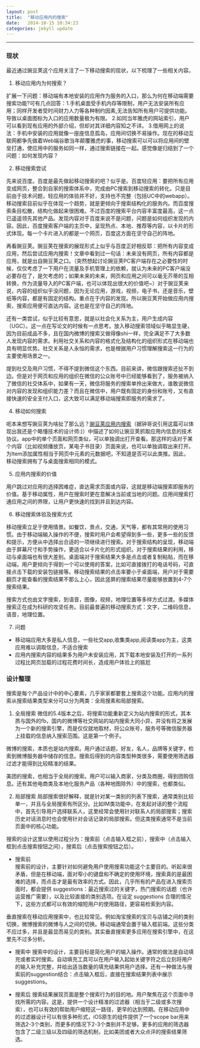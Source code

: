```yaml
---
layout: post
title:  "移动应用内的搜索"
date:   2014-10-15 10:34:23
categories: jekyll update
---
```


---
### 现状

最近通过豌豆荚这个应用关注了一下移动搜索的现状，以下梳理了一些相关内容。

1. 移动应用内为何搜索？

扩展一下问题：移动端有本地安装的应用作为服务的入口，那么为何在移动端需要搜索功能?可有几点回答：1.手机桌面受手机内存等限制，用户无法安装所有应用；同样开发者受时间财力人力等各种制约因素,无法告知所有用户可提供功能。导致以桌面图标为入口的应用数量极为有限。 2.如同当年雅虎的网站索引，用户可以看到现有应用的外部介绍，但却对其详细内容知之不详。 3.借用网上的说法：手机中安装的应用就像一座座信息孤岛，应用间切换不易操作。现在的移动互联网都争先做着Web端谷歌当年颠覆雅虎的事，移动搜索可以可以将应用间的壁垒打通，使应用中的服务如同一样，通过搜索链接在一起。感觉像是归结到了一个问题：如何发现内容？

2. 移动搜索尝试

先来说百度。百度是最先做起移动搜索的吧？似乎是。百度轻应用：要把所有应用变成网页，整合到自家的搜索体系中，完成由PC搜索到移动搜索的转化。只是目前由于技术问题，轻应用的体验并不好，支持也不完整（包括UC中的webapp）。移动搜索目前似乎在体现一个趋势，就是更倾向于搜索结构化的服务内。而百度搜索条目松散，结构化做起来很困难。不过百度的搜索平台内容丰富度最高，这一点已遥遥领先其他产品。发现内容对于百度来说不是问题，问题是如何组织发现的内容。因此，百度搜索客户端的主页中，呈现热点、本地、推荐等内容，以卡片的形式体现。每一个卡片进入的都是一个网页，百度这方面在坚守自己的阵地。

再看豌豆荚。豌豆荚在搜索的展现形式上似乎与百度正好相反耶：把所有内容变成应用，然后尝试应用内搜索！文章中看到过一句话：未来没有网页，所有内容都是应用，就是出自豌豆荚之口。（突然想起讨论豌豆荚PC客户端存在之必要性的时候，仅仅考虑了一下用户在流量及手机管理上的依赖，就认为未来的PC客户端没必要存在了，是欠考虑的；如果未来的未来，网页和应用之间可以毫无芥蒂的互相转换，作为流量导入的PC客户端，也可以体现出很大的价值吧~）对于豌豆荚来说，内容的组织似乎没问题，因为无论应用，游戏，视频，电子书，还是音乐，壁纸等内容，都是有固定的结构。重点在于内容的发现。所以豌豆荚开始做应用内搜索，搜索应用便可直达内容。这也是在坚守自己的阵地。

还有一类尝试，似乎比较有意思，就是以社会化关系为主，用户生成内容（UGC）。这一点在写论文的时候有一点思考。放入移动搜索领域似乎略显生硬，因为目前成品不多，且在国内微博的搜索又做得像shi一样，完全满足不了大多数人发现内容的需求。利用社交关系和内容的格式化及结构化的组织形式在移动端也具有明显优势。社交关系是人永恒的需求，也是根据用户习惯理解搜索这一行为的主要使用场景之一。

提到社交及用户习惯，不得不提到微信这个东西。目前来讲，微信跟搜索还扯不到边。但是对于网页和应用的组织在微信的公众账号中已经能够看到了，服务被纳入了微信的社交体系中，如果有一天，微信将服务的搜索单拎出来做大，谁敢说微信对内容的发现和组织能力差？而且在微信中，用户既有固定的身份和账号，又有直接快速的安全支付入口，这大致可以满足移动端搜索即服务的需求了。

4. 移动如何搜索

呃本来想写豌豆荚为啥扯了那么远？[豌豆荚应用内搜索](http://developer.wandoujia.com/search/details/)（据钟哥说引用这篇可以体现出我还是个略懂技术的设计师:)）中描述了如何让豌豆荚抓取应用内信息的技术协议。app中的单个页面和网页类似，可以单独调出打开查看。那这样的话对于某个内容（比如视频播放页，某电子书目录）页面来说，也可以单独调取出来打开。为Item添加属性相当于网页中元素的元数据吧，不知道是否可以此类推。因此，移动搜索拥有了与桌面搜索相同的模式。

5. 应用内搜索的价值

用户跳过对应用的选择困难症，直达需求页面或内容，这就是移动端搜索即服务的价值。基于移动属性，用户在搜索时更在意解决当前或当地的问题。应用间搜索打通应用之间的界限，让用户更快速的找到并且到达内容。

6. 移动搜索体验及搜索方式

移动搜索立足于使用情景。如餐饮，景点，交通，天气等，都有其常用的使用习惯。由于移动端输入操作的不便，搜索时用户会希望得到多一些，更多一些的反馈和提示，方便从中选择出合适的一项继续进行搜索。对于搜索结构的呈现，移动端由于屏幕尺寸和手势操作，更适合以卡片化的形式组织。对于搜索结果的利用，移动与桌面端也有很大差别。桌面端对于搜索结果大多是点击或者复制粘贴，而在移动端，用户更倾向于得到一个可以使用的答案，比如可直接拨打的电话号码，可直接点击下载的安装包链接等。移动搜索结果的点击率要小于桌面端，用户对于需要翻页才能查看的搜索结果不那么上心，因此竖屏的搜索结果尽量能够放置到4-7个搜索结果。

搜索方式也由文字搜索，到语音，图像，视频，地理位置等多样方式过渡。多媒体搜索正在成为科研的攻坚任务。目前最普遍的移动搜索方式：文字，二维码信息，语音，地理位置。

7. 问题

  - 移动端应用大多是私人信息，一些社交app,收集类app,阅读类app为主，这类应用难以调取信息，不适合搜索
  - 应用内搜索内容的结果多为用户未安装应用，其下载本地安装及打开的一系列过程比网页加载的过程花费时间长，造成用户体验上的尴尬
  
  
### 设计整理

搜索是每个产品设计中的中心要素，几乎家家都要套上搜索这个功能。应用内的搜索从搜索结果类型来分可以分为两类：全局搜素和局部搜索。

1. 全局搜索
微信的5.4版本之后，将搜索功能重新定义为站内搜索的形式，其本质与国外的fb，国内的微博等社交网站的站内搜索大同小异，并没有将之发展为一个新的搜索引擎，而是仅仅就地取材，将公众账号，服务号等微信服务器上挂载的信息纳入搜索范围。这是第一个例子。

微博的搜索，本质也是站内搜索。用户通过话题，好友，名人，品牌等关键字，检索到微博服务器中储存的信息。搜索后得到的内容类型种类很多，需要使用筛选器过滤才能得到比较精准的结果。

美团的搜索，也相当于全局的搜索。用户可以输入商家，分类及商圈，得到团购信息。还有其他电商类及本地化服务产品（各种地图除外）中的搜索，也都类似。

2. 局部搜索
局部搜索很好解释，就是针对某一类别的列表下搜索，通常类别比较单一，并且与全局搜索有所区分。比如IM类功能中，在发起对话的整个流程中，首先引导用户选择联系人，这里经常会使用针对联系人的局部搜索；搜索历史对话消息时也会使用针对会话记录的局部搜索。但这类搜索通常不是当前页面中的核心功能。

搜索的设计这里以使用过程分为：搜索前（点击输入框之前），搜索中（点击输入框到点击搜索按钮之间），搜索后（点击搜索按钮之后）。

- 搜索前	
搜索前的设计，主要针对如何避免用户使用搜索功能这个主要目的。听起来很矛盾，但是在移动端，面对窄小的键盘和不确定的使用环境，搜索真的是最困难的选择，而点击才是最有效率的方式。因此，几乎所有的产品在进入搜索页面时，都会提供 suggestions：最近搜索过的关键字，热门搜索的话题（也许运营推广需要），以及比较直接的类别选项。在设定 suggestions 合理的情况下，这些方式都可以有效的缩短用户的使用路径，更容易检索到内容。

垂直搜索在移动应用搜索中，也比较常见。例如淘宝搜索的宝贝与店铺之间的类别切换，微博搜索的微博与人之间的切换。移动端通常会置于输入框前端。这些分类不应过多，并且是最显而易见的类别。其实垂直搜索更多应用在搜索引擎中，在这里先不过多分析。

- 搜索中
搜索中的设计，主要目标是简化用户的输入操作。通常的做法是自动填充或者实时搜索。自动填充工具可以在用户输入起始关键字符之后立刻将用户的输入补充完整，并给出适当数量的填充结果供用户选择。还有一种做法与搜索前的suggestion结合：点击输入框后，直接在搜索结果列表中展示 suggestions。

- 搜索后
搜索结果展现页面是整个搜索行为的目的地。用户聚焦在这个页面中寻找所需的内容。这是，提供一个设计精准的过滤器（相当于二级或多次搜索），也可以有效的帮助用户缩短这一路径，更早的达到预期。在移动应用中的过滤器设计可以有很多种形式，iOS原生的组件提供了一个scope bar用来筛选2-3个类别，而更多的情况下2-3个类别并不足够。更多的应用的筛选器包含了二级三级以及四级的筛选机制，比如美团或者大众点评的搜索结果筛选。


